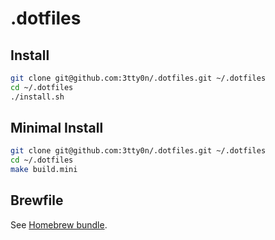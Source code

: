 # .dotfiles

## Install

```bash
git clone git@github.com:3tty0n/.dotfiles.git ~/.dotfiles
cd ~/.dotfiles
./install.sh
```

## Minimal Install

```bash
git clone git@github.com:3tty0n/.dotfiles.git ~/.dotfiles
cd ~/.dotfiles
make build.mini
```

## Brewfile

See [Homebrew bundle](https://github.com/Homebrew/homebrew-bundle).
